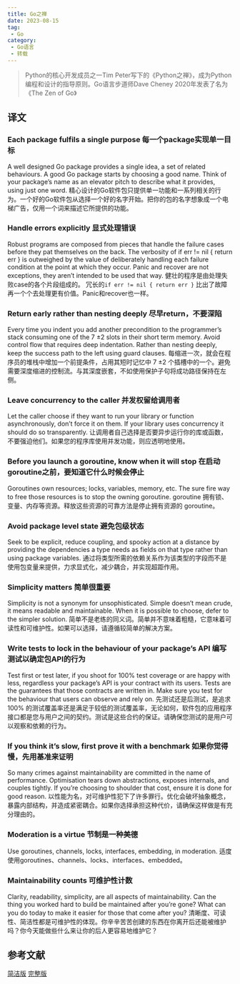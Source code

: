 ```yaml
---
title: Go之禅
date: 2023-08-15
tag:
 - Go
category:
 - Go语言
 - 转载
---
```


> Python的核心开发成员之一Tim Peter写下的《Python之禅》，成为Python编程和设计的指导原则。Go语言步道师Dave Cheney 2020年发表了名为《The Zen of Go》

## 译文

### Each package fulfils a single purpose 每一个package实现单一目标

A well designed Go package provides a single idea, a set of related behaviours. A good Go package starts by choosing a good name. Think of your package’s name as an elevator pitch to describe what it provides, using just one word.
精心设计的Go软件包只提供单一功能和一系列相关的行为。一个好的Go软件包从选择一个好的名字开始。把你的包的名字想象成一个电梯广告，仅用一个词来描述它所提供的功能。

### Handle errors explicitly 显式处理错误

Robust programs are composed from pieces that handle the failure cases before they pat themselves on the back. The verbosity of if err != nil { return err } is outweighed by the value of deliberately handling each failure condition at the point at which they occur. Panic and recover are not exceptions, they aren’t intended to be used that way.
健壮的程序是由处理失败case的各个片段组成的。 冗长的`if err != nil { return err }` 比出了故障再一个个去处理更有价值。Panic和recover也一样。

### Return early rather than nesting deeply 尽早return，不要深陷

Every time you indent you add another precondition to the programmer’s stack consuming one of the 7 ±2 slots in their short term memory. Avoid control flow that requires deep indentation. Rather than nesting deeply, keep the success path to the left using guard clauses.
每缩进一次，就会在程序员的堆栈中增加一个前提条件，占用其短时记忆中 7 ±2 个插槽中的一个。避免需要深度缩进的控制流。与其深度嵌套，不如使用保护子句将成功路径保持在左侧。

### Leave concurrency to the caller 并发权留给调用者

Let the caller choose if they want to run your library or function asynchronously, don’t force it on them. If your library uses concurrency it should do so transparently.
让调用者自己选择是否要异步运行你的库或函数，不要强迫他们。如果您的程序库使用并发功能，则应透明地使用。

### Before you launch a goroutine, know when it will stop 在启动goroutine之前，要知道它什么时候会停止

Goroutines own resources; locks, variables, memory, etc. The sure fire way to free those resources is to stop the owning goroutine.
goroutine 拥有锁、变量、内存等资源。释放这些资源的可靠方法是停止拥有资源的 goroutine。

### Avoid package level state 避免包级状态

Seek to be explicit, reduce coupling, and spooky action at a distance by providing the dependencies a type needs as fields on that type rather than using package variables.
通过将类型所需的依赖关系作为该类型的字段而不是使用包变量来提供，力求显式化，减少耦合，并实现超距作用。

### Simplicity matters 简单很重要

Simplicity is not a synonym for unsophisticated. Simple doesn’t mean crude, it means readable and maintainable. When it is possible to choose, defer to the simpler solution.
简单不是老练的同义词。简单并不意味着粗糙，它意味着可读性和可维护性。如果可以选择，请遵循较简单的解决方案。

### Write tests to lock in the behaviour of your package’s API 编写测试以确定包API的行为

Test first or test later, if you shoot for 100% test coverage or are happy with less, regardless your package’s API is your contract with its users. Tests are the guarantees that those contracts are written in. Make sure you test for the behaviour that users can observe and rely on.
先测试还是后测试，是追求 100% 的测试覆盖率还是满足于较低的测试覆盖率，无论如何，软件包的应用程序接口都是您与用户之间的契约。测试是这些合约的保证。请确保您测试的是用户可以观察和依赖的行为。

### If you think it’s slow, first prove it with a benchmark 如果你觉得慢，先用基准来证明

So many crimes against maintainability are committed in the name of performance. Optimisation tears down abstractions, exposes internals, and couples tightly. If you’re choosing to shoulder that cost, ensure it is done for good reason.
以性能为名，对可维护性犯下了许多罪行。优化会破坏抽象概念，暴露内部结构，并造成紧密耦合。如果你选择承担这种代价，请确保这样做是有充分理由的。

### Moderation is a virtue 节制是一种美德

Use goroutines, channels, locks, interfaces, embedding, in moderation.
适度使用goroutines、channels、locks、interfaces、embedded。

### Maintainability counts 可维护性计数

Clarity, readability, simplicity, are all aspects of maintainability. Can the thing you worked hard to build be maintained after you’re gone? What can you do today to make it easier for those that come after you?
清晰度、可读性、简洁性都是可维护性的体现。你辛辛苦苦创建的东西在你离开后还能被维护吗？你今天能做些什么来让你的后人更容易地维护它？

## 参考文献

[简洁版](https://the-zen-of-go.netlify.app)
[完整版](https://dave.cheney.net/2020/02/23/the-zen-of-go)
